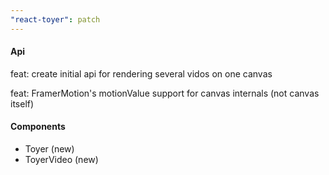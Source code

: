 ```yaml
---
"react-toyer": patch
---
```


#### Api

feat: create initial api for rendering several vidos on one canvas

feat: FramerMotion's motionValue support for canvas internals (not canvas itself)

#### Components

* Toyer (new)
* ToyerVideo (new)
